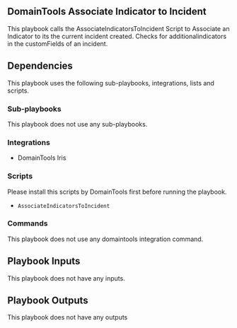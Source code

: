 ## DomainTools Associate Indicator to Incident

This playbook calls the AssociateIndicatorsToIncident Script to Associate an Indicator to its the current incident created. Checks for additionalindicators in the customFields of an incident.

## Dependencies
This playbook uses the following sub-playbooks, integrations, lists and scripts.

### Sub-playbooks
This playbook does not use any sub-playbooks.

### Integrations
* DomainTools Iris

### Scripts
Please install this scripts by DomainTools first before running the playbook.
- `AssociateIndicatorsToIncident`

### Commands
This playbook does not use any domaintools integration command.

## Playbook Inputs
This playbook does not have any inputs.

## Playbook Outputs
This playbook does not have any outputs